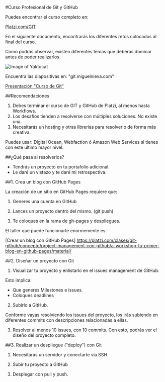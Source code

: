 
#Curso Profesional de Git y GitHub

Puedes encontrar el curso completo en: 

[Platzi.com/GIT](http://platzi.com/git)

En el siguiente documento, encontrarás los diferentes retos colocados al final del curso.

Como podrás observar, existen diferentes temas que deberás dominar antes de poder realizarlos.

![Image of Yaktocat](http://i.imgur.com/vRIPuMd.png)

Encuentra las diapositivas en: "git.miguelnieva.com"

[Presentación "Curso de Git"](http://git.miguelnieva.com)

##Recomendaciones

1. Debes terminar el curso de GIT y GitHub de Platzi, al menos hasta Workflows.
2. Los desafíos tienden a resolverse con múltiples soluciones. No existe una.
3. Necesitarás un hosting y otras librerías para resolverlo de forma más creativa.

Puedes usar: Digital Ocean, Webfaction ó Amazon Web Services si tienes con este último mayor nivel.


##¿Qué pasa al resolverlos?

- Tendrás un proyecto en tu portafolio adicional.
- Le daré un vistazo y te daré mi retrospectiva.

##1. Crea un blog con GitHub Pages

La creación de un sitio en GitHub Pages requiere que:

1. Generes una cuenta en GitHub

2. Lances un proyecto dentro del mismo. (git push)

3. Te coloques en la rama de gh-pages y despliegues.

El taller que puede funcionarte enormemente es:

[Crear un blog con GitHub Pages]
https://platzi.com/clases/git-github/concepto/project-management-con-github/a-workshop-tu-primer-blog-en-github-pages/material/


##2. Diseñar un proyecto con Git

1. Visualizar tu proyecto y enlistarlo en el issues management de GitHub.

Esto implica:

- Que generes Milestones e issues.
- Coloques deadlines

2. Subirlo a GitHub. 

Conforme vayas resolviendo los issues del proyecto, los irás subiendo en diferentes commits con descripciones relacionadas a ellas.

3. Resolver al menos 10 issues, con 10 commits. Con esto, podrás ver el diseño del proyecto completo.


##3. Realizar un despliegue ("deploy") con Git

1. Necesitarás un servidor y conectarte vía SSH

2. Subir tu proyecto a GitHub

3. Desplegar con pull y push.

